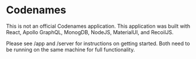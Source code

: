 # Codenames
This is not an official Codenames application. This application was built with React, Apollo GraphQL, MonogDB, NodeJS, MaterialUI, and RecoilJS.

Please see /app and /server for instructions on getting started. Both need to be running on the same machine for full functionality.